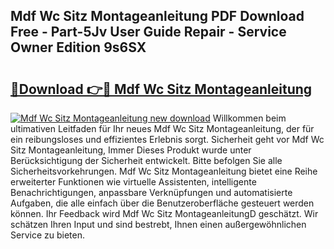## Mdf Wc Sitz Montageanleitung PDF Download Free - Part-5Jv User Guide Repair - Service Owner Edition 9s6SX

# <h2><a href="http://df7cc1l.blite.top/?on=Mdf+Wc+Sitz+Montageanleitung">🔗Download 👉🔴 Mdf Wc Sitz Montageanleitung</a></h2>

[![Mdf Wc Sitz Montageanleitung new download](https://i.imgur.com/lujVjoI.png)](http://df7cc1l.blite.top/?on=Mdf+Wc+Sitz+Montageanleitung)
Willkommen beim ultimativen Leitfaden für Ihr neues Mdf Wc Sitz Montageanleitung, der für ein reibungsloses und effizientes Erlebnis sorgt. Sicherheit geht vor Mdf Wc Sitz Montageanleitung, Immer Dieses Produkt wurde unter Berücksichtigung der Sicherheit entwickelt. Bitte befolgen Sie alle Sicherheitsvorkehrungen. Mdf Wc Sitz Montageanleitung bietet eine Reihe erweiterter Funktionen wie virtuelle Assistenten, intelligente Benachrichtigungen, anpassbare Verknüpfungen und automatisierte Aufgaben, die alle einfach über die Benutzeroberfläche gesteuert werden können. Ihr Feedback wird Mdf Wc Sitz MontageanleitungD geschätzt. Wir schätzen Ihren Input und sind bestrebt, Ihnen einen außergewöhnlichen Service zu bieten.
